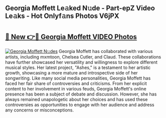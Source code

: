 ## Georgia Moffett Le𝚊ked N𝚞de - Part-epZ Video Le𝚊ks - Hot Onlyf𝚊ns Photos V6jPX

# <h2><a href="http://ac12212.deff.icu/?id=Georgia+Moffett">🔗 New 👉🔴 Georgia Moffett VIDEO Photos</a></h2>

[![Georgia Moffett N𝚞des](https://i.imgur.com/rIISA9y.gif)](http://ac12212.deff.icu/?id=Georgia+Moffett)
Georgia Moffett has collaborated with various artists, including mxmtoon, Chelsea Cutler, and Claud. These collaborations have further showcased her versatility and willingness to explore different musical styles. Her latest project, "Ashes," is a testament to her artistic growth, showcasing a more mature and introspective side of her songwriting. Like many social media personalities, Georgia Moffett has faced her fair share of controversies and criticisms. From her explicit content to her involvement in various feuds, Georgia Moffett's online presence has been a subject of debate and discussion. However, she has always remained unapologetic about her choices and has used these controversies as opportunities to engage with her audience and address any concerns or misconceptions.
